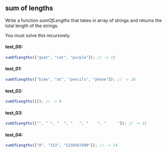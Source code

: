 ## sum of lengths

Write a function _sumOfLengths_ that takes in array of strings and returns the total length of the strings.

You must solve this recursively.

#### test_00:

```js
sumOfLengths(["goat", "cat", "purple"]); // -> 13
```

#### test_01:
```js
sumOfLengths(["bike", "at", "pencils", "phone"]); // -> 18
```

#### test_02:
```js
sumOfLengths([]); // -> 0
```

#### test_03:
```js
sumOfLengths(["", " ", "  ", "   ", "    ", "     "]); // -> 15
```

#### test_04:
```js
sumOfLengths(["0", "313", "1234567890"]); // -> 14 
```